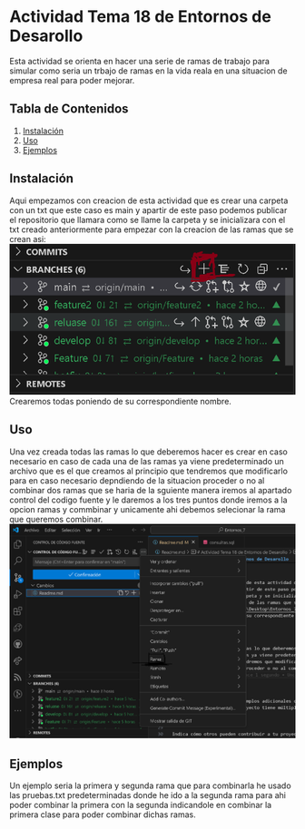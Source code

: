 # Actividad Tema 18 de Entornos de Desarollo

Esta actividad se orienta en hacer una serie de ramas de trabajo para simular como seria un trbajo de ramas en la vida reala en una situacion de empresa real para poder mejorar.

## Tabla de Contenidos

1. [Instalación](#instalación)
2. [Uso](#uso)
3. [Ejemplos](#ejemplos)

## Instalación

Aqui empezamos con creacion de esta actividad que es crear una carpeta con un txt que este caso es main y apartir de este paso podemos publicar el repositorio que llamara como se llame la carpeta y se inicializara con el txt creado anteriormente para empezar con la creacion de las ramas que se crean asi:
![Imagen](Imagenes/crear_ramas.png)
Crearemos todas poniendo de su correspondiente nombre.


## Uso

Una vez creada todas las ramas lo que deberemos hacer es crear en caso necesario en caso de cada una de las ramas ya viene predeterminado un archivo que es el que creamos al principio que tendremos que modificarlo para en caso necesario depndiendo de la situacion proceder o no al combinar dos ramas que se haria de la sguiente manera iremos al apartado control del codigo fuente y le daremos a los tres puntos donde iremos a la opcion ramas y commbinar y unicamente ahi debemos selecionar la rama que queremos combinar.
![Imagen](Imagenes/hacer_combinar.png)

## Ejemplos

Un ejemplo seria la primera y segunda rama que para combinarla he usado las pruebas.txt predeterminadas donde he ido a la segunda rama para ahi poder combinar la primera con la segunda indicandole en combinar la primera clase para poder combinar dichas ramas.

